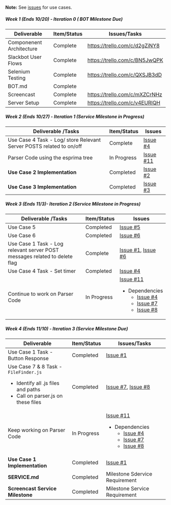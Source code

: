 **Note:** See [issues](https://github.ncsu.edu/kebrey/FlagLagBot/issues) for use cases.

##### Week 1 (Ends 10/20) - Iteration 0 ( BOT Milestone Due)

| Deliverable   | Item/Status   |  Issues/Tasks
| ------------- | ------------  |  ------------
| Componenent Architecture | Complete | https://trello.com/c/d2gZiNY8
| Slackbot User Flows   | Complete   |  https://trello.com/c/BN5JwQPK
| Selenium Testing  | Complete  |  https://trello.com/c/QXSJB3dD
| BOT.md    | Complete      | &nbsp;
| Screencast      | Complete      | https://trello.com/c/mXZCrNHz
| Server Setup | Complete   | https://trello.com/c/v4EURlQH

##### Week 2 (Ends 10/27) - Iteration 1 (Service Milestone in Progress)

| Deliverable /Tasks   | Item/Status   |  Issues
| ------------- | ------------  |  ------------
|Use Case 4 Task - Log/ store Relevant Server POSTS related to on/off |  Complete| [Issue #4](../../issues/4)
| Parser Code using the esprima tree| In Progress | [Issue #11](../../issues/11)
| **Use Case 2 Implementation** | Completed  | [Issue #2](../../issues/2)
| **Use Case 3 Implementation**| Completed  | [Issue #3](../../issues/3)
##### Week 3 (Ends 11/3)- Iteration 2 (Service Milestone in Progress)

| Deliverable /Tasks  | Item/Status   |  Issues
| ------------- | ------------  |  ------------
| Use Case 5 | Completed  | [Issue #5](../../issues/5)
| Use Case 6 | Completed  | [Issue #6](../../issues/6)
| Use Case 1 Task - Log relevant server POST messages related to delete flag| Complete| [Issue #1](../../issues/1), [Issue #6](../../issues/6)
| Use Case 4  Task - Set timer | Completed | [Issue #4](../../issues/4)
| Continue to work on Parser Code| In Progress | [Issue #11](../../issues/11) <ul><li> Dependencies <ul>  <li> [Issue #4](../../issues/4)</li> <li> [Issue #7](../../issues/7)</li> <li> [Issue #8](../../issues/8) </li> </ul> </li></ul>

##### Week 4 (Ends 11/10) - Iteration 3 (Service Milestone Due) 

| Deliverable   | Item/Status   |  Issues/Tasks
| ------------- | ------------  |  ------------
| Use Case 1 Task - Button Response | Completed |  [Issue #1](../../issues/1)
| Use Case 7 & 8 Task - `FileFinder.js` <ul><li> Identify all .js files and paths</li> <li> Call on parser.js on these files </li></ul>| Completed | [Issue #7](../../issues/7), [Issue #8](../../issues/8)
| Keep working on Parser Code| In Progress | [Issue #11](../../issues/11) <ul><li> Dependencies <ul>  <li> [Issue #4](../../issues/4)</li> <li> [Issue #7](../../issues/7)</li> <li> [Issue #8](../../issues/8) </li> </ul> </li></ul>
| **Use Case 1 Implementation** | Completed | [Issue #1](../../issues/1)
| **SERVICE.md**  | Completed | Milestone Sdervice Requirement
| **Screencast Service Milestone** | Completed | Milestone Service Requirement 
